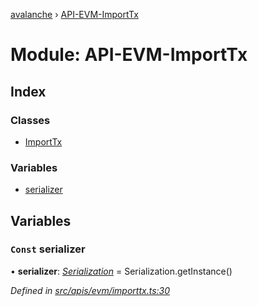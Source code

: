 [avalanche](../README.md) › [API-EVM-ImportTx](api_evm_importtx.md)

# Module: API-EVM-ImportTx

## Index

### Classes

* [ImportTx](../classes/api_evm_importtx.importtx.md)

### Variables

* [serializer](api_evm_importtx.md#const-serializer)

## Variables

### `Const` serializer

• **serializer**: *[Serialization](../classes/utils_serialization.serialization.md)* = Serialization.getInstance()

*Defined in [src/apis/evm/importtx.ts:30](https://github.com/ava-labs/avalanchejs/blob/4e59193/src/apis/evm/importtx.ts#L30)*
